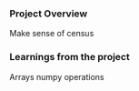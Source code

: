 ### Project Overview

 Make sense of census


### Learnings from the project

 Arrays numpy operations


